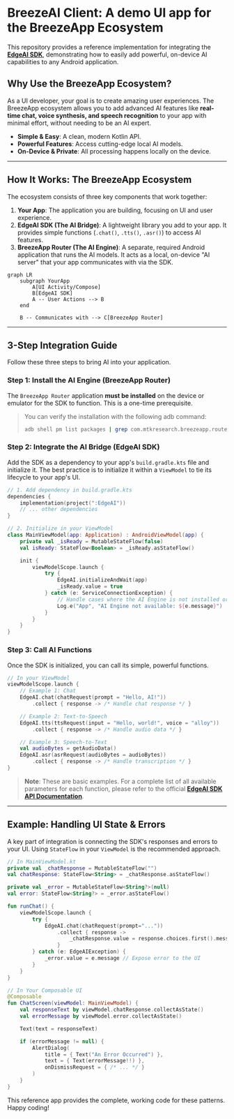 # BreezeAI Client: A demo UI app for the BreezeApp Ecosystem

This repository provides a reference implementation for integrating the [**EdgeAI SDK**](../../EdgeAI/README.md), demonstrating how to easily add powerful, on-device AI capabilities to any Android application.

## Why Use the BreezeApp Ecosystem?

As a UI developer, your goal is to create amazing user experiences. The BreezeApp ecosystem allows you to add advanced AI features like **real-time chat, voice synthesis, and speech recognition** to your app with minimal effort, without needing to be an AI expert.

- **Simple & Easy**: A clean, modern Kotlin API.
- **Powerful Features**: Access cutting-edge local AI models.
- **On-Device & Private**: All processing happens locally on the device.

---

## How It Works: The BreezeApp Ecosystem

The ecosystem consists of three key components that work together:

1. **Your App**: The application you are building, focusing on UI and user experience.
2. **EdgeAI SDK (The AI Bridge)**: A lightweight library you add to your app. It provides simple functions (`.chat()`, `.tts()`, `.asr()`) to access AI features.
3. **BreezeApp Router (The AI Engine)**: A separate, required Android application that runs the AI models. It acts as a local, on-device "AI server" that your app communicates with via the SDK.

```mermaid
graph LR
    subgraph YourApp
        A[UI Activity/Compose]
        B[EdgeAI SDK]
        A -- User Actions --> B
    end

    B -- Communicates with --> C[BreezeApp Router]
```

---

## 3-Step Integration Guide

Follow these three steps to bring AI into your application.

### Step 1: Install the AI Engine (BreezeApp Router)

The `BreezeApp Router` application **must be installed** on the device or emulator for the SDK to function. This is a one-time prerequisite.

> You can verify the installation with the following adb command:
> 
> ```bash
> adb shell pm list packages | grep com.mtkresearch.breezeapp.router
> ```

### Step 2: Integrate the AI Bridge (EdgeAI SDK)

Add the SDK as a dependency to your app's `build.gradle.kts` file and initialize it. The best practice is to initialize it within a `ViewModel` to tie its lifecycle to your app's UI.

```kotlin
// 1. Add dependency in build.gradle.kts
dependencies {
    implementation(project(":EdgeAI"))
    // ... other dependencies
}

// 2. Initialize in your ViewModel
class MainViewModel(app: Application) : AndroidViewModel(app) {
    private val _isReady = MutableStateFlow(false)
    val isReady: StateFlow<Boolean> = _isReady.asStateFlow()

    init {
        viewModelScope.launch {
            try {
                EdgeAI.initializeAndWait(app)
                _isReady.value = true
            } catch (e: ServiceConnectionException) {
                // Handle cases where the AI Engine is not installed or available
                Log.e("App", "AI Engine not available: ${e.message}")
            }
        }
    }
}
```

### Step 3: Call AI Functions

Once the SDK is initialized, you can call its simple, powerful functions.

```kotlin
// In your ViewModel
viewModelScope.launch {
    // Example 1: Chat
    EdgeAI.chat(chatRequest(prompt = "Hello, AI!"))
        .collect { response -> /* Handle chat response */ }

    // Example 2: Text-to-Speech
    EdgeAI.tts(ttsRequest(input = "Hello, world!", voice = "alloy"))
        .collect { response -> /* Handle audio data */ }

    // Example 3: Speech-to-Text
    val audioBytes = getAudioData()
    EdgeAI.asr(asrRequest(audioBytes = audioBytes))
        .collect { response -> /* Handle transcription */ }
}
```

> **Note**: These are basic examples. For a complete list of all available parameters for each function, please refer to the official [**EdgeAI SDK API Documentation**](../../EdgeAI/README.md).

---

## Example: Handling UI State & Errors

A key part of integration is connecting the SDK's responses and errors to your UI. Using `StateFlow` in your `ViewModel` is the recommended approach.

```kotlin
// In MainViewModel.kt
private val _chatResponse = MutableStateFlow("")
val chatResponse: StateFlow<String> = _chatResponse.asStateFlow()

private val _error = MutableStateFlow<String?>(null)
val error: StateFlow<String?> = _error.asStateFlow()

fun runChat() {
    viewModelScope.launch {
        try {
            EdgeAI.chat(chatRequest(prompt="..."))
                .collect { response -> 
                    _chatResponse.value = response.choices.first().message?.content ?: ""
                }
        } catch (e: EdgeAIException) {
            _error.value = e.message // Expose error to the UI
        }
    }
}

// In Your Composable UI
@Composable
fun ChatScreen(viewModel: MainViewModel) {
    val responseText by viewModel.chatResponse.collectAsState()
    val errorMessage by viewModel.error.collectAsState()

    Text(text = responseText)

    if (errorMessage != null) {
        AlertDialog(
            title = { Text("An Error Occurred") },
            text = { Text(errorMessage!!) },
            onDismissRequest = { /* ... */ }
        )
    }
}
```

This reference app provides the complete, working code for these patterns. Happy coding! 